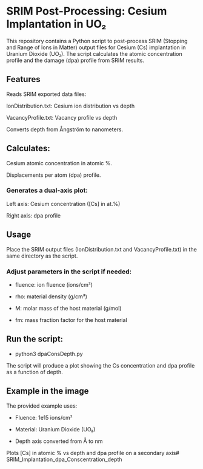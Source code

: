 # SRIM Post-Processing: Cesium Implantation in UO₂

This repository contains a Python script to post-process SRIM (Stopping and Range of Ions in Matter) output files for Cesium (Cs) implantation in Uranium Dioxide (UO₂). The script calculates the atomic concentration profile and the damage (dpa) profile from SRIM results.

## Features

Reads SRIM exported data files:

IonDistribution.txt: Cesium ion distribution vs depth

VacancyProfile.txt: Vacancy profile vs depth

Converts depth from Ångström to nanometers.

## Calculates:

Cesium atomic concentration in atomic %.

Displacements per atom (dpa) profile.

### Generates a dual-axis plot:

Left axis: Cesium concentration ([Cs] in at.%)

Right axis: dpa profile

## Usage

Place the SRIM output files (IonDistribution.txt and VacancyProfile.txt) in the same directory as the script.

### Adjust parameters in the script if needed:

- fluence: ion fluence (ions/cm²)

- rho: material density (g/cm³)

- M: molar mass of the host material (g/mol)

- fm: mass fraction factor for the host material

## Run the script:

- python3 dpaConsDepth.py


The script will produce a plot showing the Cs concentration and dpa profile as a function of depth.

## Example in the image

The provided example uses:

- Fluence: 1e15 ions/cm²

- Material: Uranium Dioxide (UO₂)

- Depth axis converted from Å to nm

Plots [Cs] in atomic % vs depth and dpa profile on a secondary axis# SRIM_Implantation_dpa_Conscentration_depth